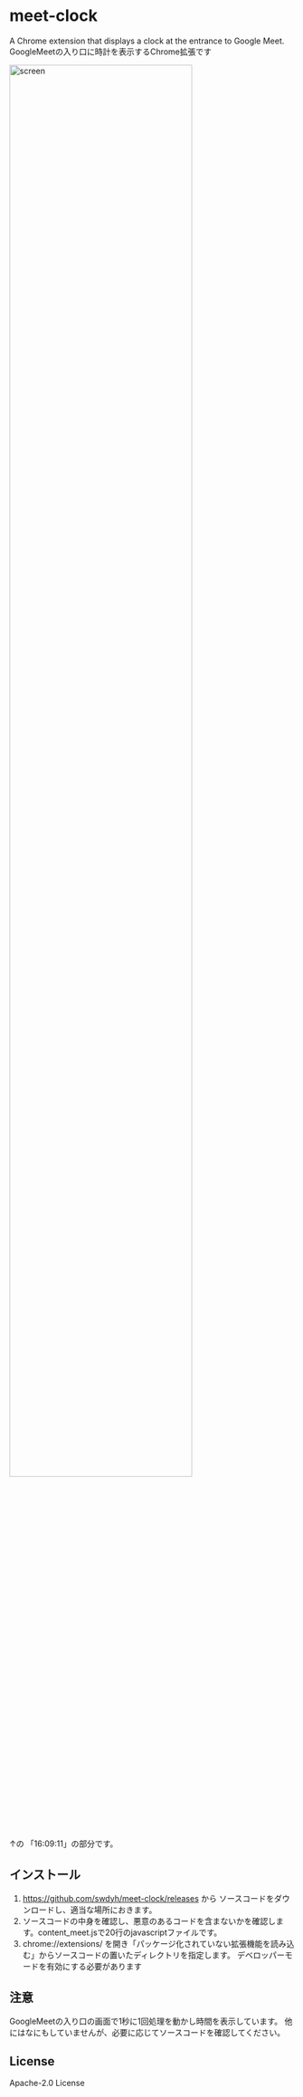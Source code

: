 # meet-clock
A Chrome extension that displays a clock at the entrance to Google Meet.  
GoogleMeetの入り口に時計を表示するChrome拡張です

<img width="80%" alt="screen" src="https://user-images.githubusercontent.com/9168/164884494-32914be6-9079-4436-8224-d2976bf84bbb.png">

↑の 「16:09:11」の部分です。

## インストール

1. https://github.com/swdyh/meet-clock/releases から ソースコードをダウンロードし、適当な場所におきます。
2. ソースコードの中身を確認し、悪意のあるコードを含まないかを確認します。content_meet.jsで20行のjavascriptファイルです。
3. chrome://extensions/ を開き「パッケージ化されていない拡張機能を読み込む」からソースコードの置いたディレクトリを指定します。
デベロッパーモードを有効にする必要があります

## 注意
GoogleMeetの入り口の画面で1秒に1回処理を動かし時間を表示しています。
他にはなにもしていませんが、必要に応じてソースコードを確認してください。

## License
Apache-2.0 License
